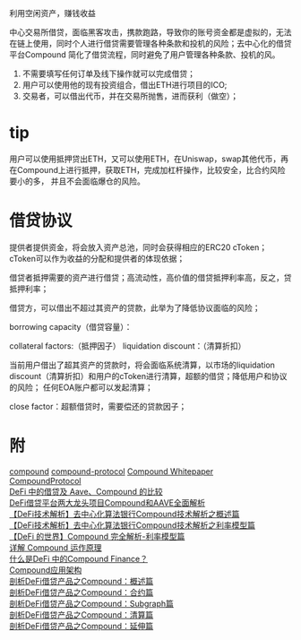 
利用空闲资产，赚钱收益

中心交易所借贷，面临黑客攻击，携款跑路，导致你的账号资金都是虚拟的，无法在链上使用，同时个人进行借贷需要管理各种条款和投机的风险；去中心化的借贷平台Compound
简化了借贷流程，同时避免了用户管理各种条款、投机的风。


1. 不需要填写任何订单及线下操作就可以完成借贷；
2. 用户可以使用他的现有投资组合，借出ETH进行项目的ICO;
3. 交易者，可以借出代币，并在交易所抛售，进而获利（做空）；


# tip
用户可以使用抵押贷出ETH，又可以使用ETH，在Uniswap，swap其他代币，再在Compound上进行抵押，获取ETH，完成加杠杆操作，比较安全，比合约风险要小的多，
并且不会面临爆仓的风险。


# 借贷协议

提供者提供资金，将会放入资产总池，同时会获得相应的ERC20 cToken；cToken可以作为收益的分配和提供者的体现依据；

借贷者抵押需要的资产进行借贷；高流动性，高价值的借贷抵押利率高，反之，贷抵押利率；



借贷方，可以借出不超过其资产的贷款，此举为了降低协议面临的风险；

borrowing capacity（借贷容量）：

collateral factors:（抵押因子）
liquidation discount：（清算折扣）

当前用户借出了超其资产的贷款时，将会面临系统清算，以市场的liquidation discount（清算折扣）和用户的cToken进行清算，超额的借贷；降低用户和协议的风险；
任何EOA账户都可以发起清算；

close factor：超额借贷时，需要偿还的贷款因子；


















# 附
[compound](https://compound.finance/) 
[compound-protocol](https://github.com/compound-finance/compound-protocol) 
[Compound Whitepaper](https://compound.finance/documents/Compound.Whitepaper.pdf)   
[CompoundProtocol](https://github.com/compound-finance/compound-protocol/blob/master/docs/CompoundProtocol.pdf)      
[DeFi 中的借贷及 Aave、Compound 的比较](https://www.tuoluo.cn/article/detail-10035172.html)   
[DeFi借贷平台两大龙头项目Compound和AAVE全面解析](https://www.panewslab.com/zh/articledetails/1606214769415477.html)  
[【DeFi技术解析】去中心化算法银行Compound技术解析之概述篇](https://zhuanlan.zhihu.com/p/114319666)   
[【DeFi技术解析】去中心化算法银行Compound技术解析之利率模型篇](https://zhuanlan.zhihu.com/p/126503548)   
[【DeFi 的世界】Compound 完全解析-利率模型篇](https://medium.com/steaker-com/defi-%E7%9A%84%E4%B8%96%E7%95%8C-compound-%E5%AE%8C%E5%85%A8%E8%A7%A3%E6%9E%90-%E5%88%A9%E7%8E%87%E6%A8%A1%E5%9E%8B%E7%AF%87-95e9b303c284)        
[详解 Compound 运作原理](https://learnblockchain.cn/article/1015)       
[什么是DeFi 中的Compound Finance？](https://academy.binance.com/zt/articles/what-is-compound-finance-in-defi)    
[Compound应用架构](https://learnblockchain.cn/article/4158)  
[剖析DeFi借贷产品之Compound：概述篇](https://mp.weixin.qq.com/s/6W81W9mz5hYCoTvJ9S5-9Q)          
[剖析DeFi借贷产品之Compound：合约篇](https://juejin.cn/post/6974005248947929124)     
[剖析DeFi借贷产品之Compound：Subgraph篇](https://learnblockchain.cn/article/2632)  
[剖析DeFi借贷产品之Compound：清算篇](https://mirror.xyz/0x546086AfA3D285aCD2c84783c2dCf8F2C23b6433/qdqHZGPih7gXdderdPtZaqloeedTVpgCUdpgUGMGGTk)      
[剖析DeFi借贷产品之Compound：延伸篇](https://mirror.xyz/0x546086AfA3D285aCD2c84783c2dCf8F2C23b6433/yYi562kzBNUSgcuZKbN0M_hGXtNpb_Su0X6kDuAC8kY)     
